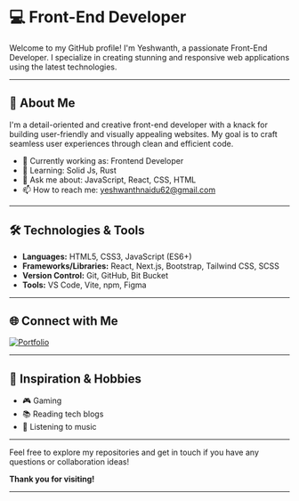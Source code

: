 # 💻 Front-End Developer 

Welcome to my GitHub profile! I'm Yeshwanth, a passionate Front-End Developer. I specialize in creating stunning and responsive web applications using the latest technologies.

---

## 🌟 About Me

I'm a detail-oriented and creative front-end developer with a knack for building user-friendly and visually appealing websites. My goal is to craft seamless user experiences through clean and efficient code.

- 🔭 Currently working as: Frontend Developer 
- 🌱 Learning: Solid Js, Rust
- 💬 Ask me about: JavaScript, React, CSS, HTML
- 📫 How to reach me: yeshwanthnaidu62@gmail.com

---

<!--- [![GitHub Streak](http://github-readme-streak-stats.herokuapp.com?user=yeshwanthc&theme=dark&background=000000)](https://git.io/streak-stats)  -->

## 🛠️ Technologies & Tools

- **Languages:** HTML5, CSS3, JavaScript (ES6+)
- **Frameworks/Libraries:** React, Next.js, Bootstrap, Tailwind CSS, SCSS
- **Version Control:** Git, GitHub, Bit Bucket
- **Tools:** VS Code, Vite, npm, Figma

---

## 🌐 Connect with Me


[![Portfolio](https://img.shields.io/badge/Portfolio-Website-brightgreen)](https://yesh18.netlify.app)

---

## 🎨 Inspiration & Hobbies

- 🎮 Gaming
- 📚 Reading tech blogs
- 🎵 Listening to music

---

Feel free to explore my repositories and get in touch if you have any questions or collaboration ideas!

**Thank you for visiting!**

---
